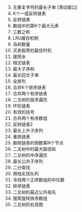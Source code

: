 3. 无重复字符的最长子串 [滑动窗口]
25. K个一组反转链表
206. 反转链表
215. 数组中的第K个最大元素
15. 三数之和
146. LRU缓存机制
200. 岛屿数量
121. 买卖股票的最佳时机
42. 接雨水
160. 相交链表
53. 最大子序和
5. 最长回文子串
46. 全排列
23. 合并K个排序链表
21. 合并两个有序链表
102. 二叉树的层序遍历
141. 环形链表
20. 有效的括号
88. 合并两个有序数组
92. 反转链表2
300. 最长上升子序列
143. 重排链表
19. 删除链表的倒数第N个节点
124. 二叉树中的最大路径和
94. 二叉树的中序遍历
1143. 最长公共子序列
704. 二分查找
232. 用栈实现队列
4. 寻找两个正序数组的中位数
148. 排序链表
236. 二叉树的最近公共祖先
33. 搜索旋转排序数组
199. 二叉树的右视图
